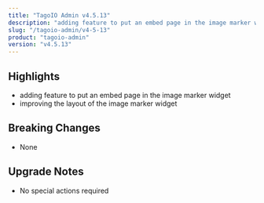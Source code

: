 ```yaml
---
title: "TagoIO Admin v4.5.13"
description: "adding feature to put an embed page in the image marker widget"
slug: "/tagoio-admin/v4-5-13"
product: "tagoio-admin"
version: "v4.5.13"
---
```


## Highlights

- adding feature to put an embed page in the image marker widget
- improving the layout of the image marker widget

## Breaking Changes

- None

## Upgrade Notes

- No special actions required
